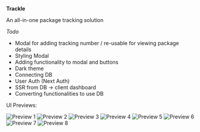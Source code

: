 **Trackle**

An all-in-one package tracking solution

_Todo_

- Modal for adding tracking number / re-usable for viewing package details
- Styling Modal
- Adding functionality to modal and buttons
- Dark theme
- Connecting DB
- User Auth (Next Auth)
- SSR from DB -> client dashboard
- Converting functionalities to use DB


UI Previews:

![Preview 1](https://imgur.com/KMeT2gn.png)
![Preview 2](https://imgur.com/i0dY2ub.png)
![Preview 3](https://imgur.com/ll7pO3F.png)
![Preview 4](https://imgur.com/n3YoXFE.png)
![Preview 5](https://imgur.com/ynHvHDT.png)
![Preview 6](https://imgur.com/Ywfs6dm.png)
![Preview 7](https://imgur.com/UzIn2JU.png)
![Preview 8](https://imgur.com/rwITL5d.png)



